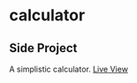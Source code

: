 # calculator
## Side Project

A simplistic calculator. [Live View](https://nitearie.github.io/calculator/)
